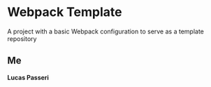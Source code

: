 # Webpack Template

A project with a basic Webpack configuration to serve as a template repository

## Me

**Lucas Passeri**
